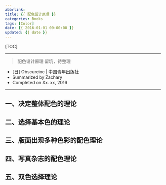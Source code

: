 ```yaml
---
abbrlink: 
title: {{ 配色设计原理 }}
categories: Books
tags: [Color]
date: {{ 2016-01-01 00:00:00 }}
updated: {{ date }}
---
```


[TOC]

---

> 配色设计原理 
> 留坑，待整理

- [日] Obscureinc | 中国青年出版社
- Summarized by Zachary 
- Completed on Xx. xx, 2016

---    

## 一、决定整体配色的理论

## 二、选择基本色的理论

## 三、版面出现多种色彩的配色理论

## 四、写真杂志的配色理论

## 五、双色选择理论
